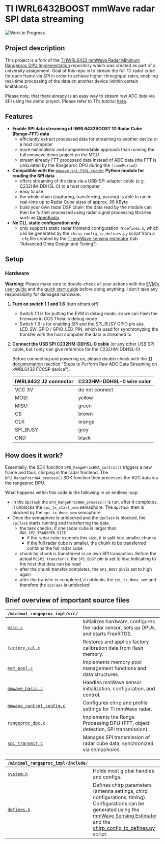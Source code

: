 # TI IWRL6432BOOST mmWave radar SPI data streaming

![Work in Progress](https://img.shields.io/badge/status–work%20in%20progress-yellow)

## Project description 
This project is a fork of the [TI IWRL6432 mmWave Radar Minimum Rangeproc DPU Implementation](https://github.com/95lux/ti_iwrl6432boost_dsp) repository which was created as part of a university assignment. 
Goal of this repo is to stream the full 1D radar cube for each frame via SPI in order to achieve higher throughput rates, enabling real-time processing of the data on another device (within certain limitations).

Please note, that there already is an easy way to stream raw ADC data via SPI using the demo project. Please refer to TI's tutorial [here](https://e2e.ti.com/cfs-file/__key/communityserver-discussions-components-files/1023/Steps-for-Raw-ADC-Data-Streaming-in-IWRL6432.pdf).

## Features
- **Enable SPI data streaming of IWRL6432BOOST 1D Radar Cube (Range-FFT) data** 
  - efficiently extract processed data for streaming to another device or a host computer
  - more minimalistic and comprehendable approach than running the full mmwave demo project on the MCU
  - stream already FFT processed data instead of ADC data (the FFT is calculated by the Rangeproc DPU during the `framePeriod`)
- **Compatible with the** [`mmwave-spi-ftdi-reader`](https://github.com/loeens/mmwave-spi-ftdi-reader) **Python module for reading the SPI data**
  - offers streaming of the data via a USB-SPI adapter cable (e.g. C232HM-DDHSL-0) to a host computer
  - easy to use
  - the whole chain (capturing, transferring, parsing) is able to run in real-time up to Radar Cube sizes of approx. 96 KByte
  - build your own radar DSP chain: the data read by the module can then be further processed using radar signal processing libraries such as [OpenRadar](https://github.com/PreSenseRadar/OpenRadar)
- **No CLI, static configuration only**
  - only supports static radar frontend configuration in `defines.h`, which can be generated by the `chirp_config_to_defines.py` script from a `.cfg` file created by the [TI mmWave sensing estimator](https://dev.ti.com/gallery/view/mmwave/mmWaveSensingEstimator/ver/2.4.1/) (tab "Advanced Chirp Design and Tuning")


## Setup
### Hardware
**Warning:** Please make sure to double-check all your actions with the [EVM's user guide](https://www.ti.com/lit/ug/swru596/swru596.pdf?ts=1745662801627) and the [quick start guide](https://dev.ti.com/tirex/content/radar_toolbox_2_20_00_05/.metadata/Getting_Started_With_xWRL6432.html#getting-started-with-xwrl6432) before doing anything. I don't take any responsibility for damaged hardware.
1. **Turn on switch 1.1 and 1.6** (turn others off)
    - Switch 1.1 is for putting the EVM in debug mode, so we can flash the firmware in CCS Theia in debug mode
    - Switch 1.6 is for enabling SPI and the SPI_BUSY GPIO pin aka. LED_SW_GPIO / GPIO_LED_PIN, which is used for synchronyzing the transfer with the host computer the data is streamed to

2. **Connect the USB SPI C232HM-DDHSL-0 cable** (or any other USB SPI cable, but I only can give reference for the C232HM-DDHSL-0)

    Before connecting and powering on, please double check with the [TI documentation](https://software-dl.ti.com/ra-processors/esd/MMWAVE-L-SDK/05_05_00_02/exports/api_guide_xwrL64xx/MOTION_AND_PRESENCE_DETECTION_DEMO.html) (section "Steps to Perform Raw ADC Data Streaming on xWRL6432 FCCSP device").

    | IWRL6432 J2 connector | C232HM-DDHSL-0 wire color |
    | ------------- | ------------- |
    |  VCC 3V       | do not connect  |
    | MOSI          | yellow          |
    | MISO          | green           |
    | CS            | brown           |
    | CLK           | orange          |
    | SPI_BUSY      | grey            |
    | GND           | black           |


## How does it work?
Essentially, the SDK function `DPU_RangeProcHWA_control()` triggers a new frame and thus, chirping in the radar frontend. The `DPU_RangeProcHWA_process()` SDK function then processes the ADC data via the rangeproc DPU.

What happens within this code is the following in an endless loop:
- in the `dpcTask` the `DPU_RangeProcHWA_process()` is run, after it completes, it unblocks the `spi_tx_start_sem` semaphore. The `dpcTask` then is blocked by the `spi_tx_done_sem` semaphore
- Once the semaphore is unblocked and the `dpcTask` is blocked, the `spiTask` starts running and transferring the data
    - the task checks, if one radar cube is larger than `MAX_SPI_TRANSFER_SIZE`
      - if the radar cube exceeds this size, it is split into smaller chunks
      - if the full radar cube is smaller, the chunk to be transferred contains the full radar cube
    - chunk by chunk is transferred in an own SPI transaction. Before the actual `MCSPI_transfer()`, the `SPI_BUSY` pin is set to low, indicating to the host that data can be read
    - after the chunk transfer completes, the `SPI_BUSY` pin is set to high again
    - after the transfer is completed, it unblocks the `spi_tx_done_sem` and therefore the `dpcTask` is unblocked
    


## **Brief overview of important source files**


| `/minimal_rangeproc_impl/src/`                  |  |
|-----------------------|-------------|
| [`main.c`](/minimal_rangeproc_impl/src/main.c)             | Initializes hardware, configures the radar sensor, sets up DPUs, and starts FreeRTOS. |
| [`factory_cal.c`](/minimal_rangeproc_impl/src/factory_cal.c)      | Restores and applies factory calibration data from flash memory. |
| [`mem_pool.c`](/minimal_rangeproc_impl/src/mem_pool.c)        | Implements memory pool management functions and data structures. |
| [`mmwave_basic.c`](/minimal_rangeproc_impl/src/mmwave_basic.c)    | Handles mmWave sensor initialization, configuration, and control. |
| [`mmwave_control_config.c`](/minimal_rangeproc_impl/src/mmwave_control_config.c) | Configures chirp and profile settings for TI mmWave radar. |
| [`rangeproc_dpc.c`](/minimal_rangeproc_impl/src/rangeproc_dpc.c)   | Implements the Range Processing DPU (FFT, object detection, SPI transmission). |
| [`spi_transmit.c`](/minimal_rangeproc_impl/src/spi_transmit.c)   | Manages SPI transmission of radar cube data, synchronized via semaphores. |


| `/minimal_rangeproc_impl/include/`           |  |
|--------------|-------------|
| [`system.h`](./minimal_rangeproc_impl/include/system.h)  | Holds most global handles and configs. |
| [`defines.h`](./minimal_rangeproc_impl/include/defines.h)  | Defines chirp parameters (antenna settings, chirp configurations, timing). Configurations can be generated using the [mmWave Sensing Estimator](https://dev.ti.com/gallery/view/mmwave/mmWaveSensingEstimator/ver/2.4.0/) and the [chirp_config_to_defines.py](/scripts/chirp_config_to_defines.py) script. |